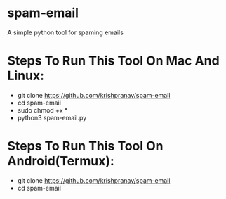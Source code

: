 # spam-email
A simple python tool for spaming emails

# Steps To Run This Tool On Mac And Linux:
- git clone https://github.com/krishpranav/spam-email
- cd spam-email
- sudo chmod +x *
- python3 spam-email.py

# Steps To Run This Tool On Android(Termux):
- git clone https://github.com/krishpranav/spam-email
- cd spam-email